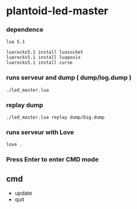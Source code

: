 # plantoid-led-master

### dependence
```
lua 5.1

luarocks5.1 install luasocket
luarocks5.1 install luaposix
luarocks5.1 install curse
```

### runs serveur and dump ( dump/log.dump )
```
./led_master.lua
```
### replay dump
```
./led_master.lua replay dump/big.dump
```

### runs serveur with Love
```
love .
```

### Press Enter to enter CMD mode

## cmd
- update
- quit
